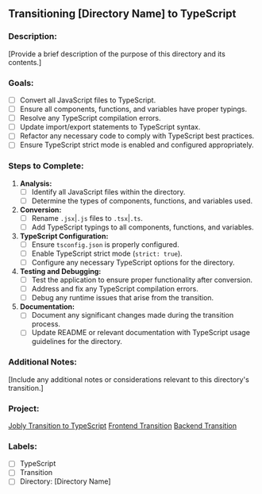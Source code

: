 ## Transitioning [Directory Name] to TypeScript

### Description:
[Provide a brief description of the purpose of this directory and its contents.]

### Goals:
- [ ] Convert all JavaScript files to TypeScript.
- [ ] Ensure all components, functions, and variables have proper typings.
- [ ] Resolve any TypeScript compilation errors.
- [ ] Update import/export statements to TypeScript syntax.
- [ ] Refactor any necessary code to comply with TypeScript best practices.
- [ ] Ensure TypeScript strict mode is enabled and configured appropriately.

### Steps to Complete:
1. **Analysis:**
   - [ ] Identify all JavaScript files within the directory.
   - [ ] Determine the types of components, functions, and variables used.

2. **Conversion:**
   - [ ] Rename `.jsx`|`.js` files to `.tsx`|`.ts`.
   - [ ] Add TypeScript typings to all components, functions, and variables.

3. **TypeScript Configuration:**
   - [ ] Ensure `tsconfig.json` is properly configured.
   - [ ] Enable TypeScript strict mode (`strict: true`).
   - [ ] Configure any necessary TypeScript options for the directory.

4. **Testing and Debugging:**
   - [ ] Test the application to ensure proper functionality after conversion.
   - [ ] Address and fix any TypeScript compilation errors.
   - [ ] Debug any runtime issues that arise from the transition.

5. **Documentation:**
   - [ ] Document any significant changes made during the transition process.
   - [ ] Update README or relevant documentation with TypeScript usage guidelines for the directory.

### Additional Notes:
[Include any additional notes or considerations relevant to this directory's transition.]

### Project:
[Jobly Transition to TypeScript](https://github.com/users/nathanrydel/projects/5)
[Frontend Transition](https://github.com/nathanrydel/react-jobly-v2/milestone/1)
[Backend Transition](https://github.com/nathanrydel/react-jobly-v2/milestone/2)

### Labels:
- [ ] TypeScript
- [ ] Transition
- [ ] Directory: [Directory Name]